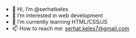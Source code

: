 - 👋 Hi, I’m @serhatkeles
- 👀 I’m interested in web development
- 🌱 I’m currently learning HTML/CSS/JS
- 📫 How to reach me: serhat.keles7@gmail.com
<!---
serhatkeles/serhatkeles is a ✨ special ✨ repository because its `README.md` (this file) appears on your GitHub profile.
You can click the Preview link to take a look at your changes.
--->

